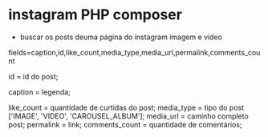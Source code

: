 # instagram PHP composer
- buscar os posts deuma página do instagram imagem e vídeo

fields=caption,id,like_count,media_type,media_url,permalink,comments_count

id              = id do post;

caption         = legenda;

like_count      = quantidade de curtidas do post;
media_type      = tipo do post ['IMAGE', 'VIDEO', 'CAROUSEL_ALBUM'];
media_url       = caminho completo post;
permalink       = link;
comments_count  = quantidade de comentários;

